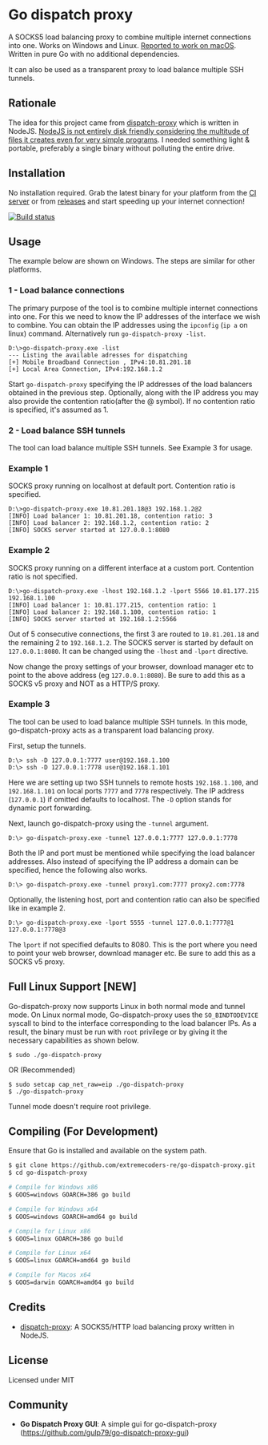 # Go dispatch proxy

A SOCKS5 load balancing proxy to combine multiple internet connections into one. Works on Windows and Linux. [Reported to work on macOS](https://github.com/extremecoders-re/go-dispatch-proxy/issues/1). Written in pure Go with no additional dependencies.

It can also be used as a transparent proxy to load balance multiple SSH tunnels.

## Rationale

The idea for this project came from [dispatch-proxy](https://github.com/Morhaus/dispatch-proxy) which is written in NodeJS.
[NodeJS is not entirely disk friendly considering the multitude of files it creates even for very simple programs](https://medium.com/@jdan/i-peeked-into-my-node-modules-directory-and-you-wont-believe-what-happened-next-b89f63d21558). I needed something light & portable, preferably a single binary without polluting the entire drive.

## Installation

No installation required. Grab the latest binary for your platform from the [CI server](https://ci.appveyor.com/project/extremecoders-re/go-dispatch-proxy/build/artifacts) or from [releases](https://github.com/extremecoders-re/go-dispatch-proxy/releases) and start speeding up your internet connection!

[![Build status](https://ci.appveyor.com/api/projects/status/nll4hvpdjlfsp7mu?svg=true)](https://ci.appveyor.com/project/extremecoders-re/go-dispatch-proxy/build/artifacts)

## Usage

The example below are shown on Windows. The steps are similar for other platforms.

### 1 - Load balance connections

The primary purpose of the tool is to combine multiple internet connections into one. For this we need to know the IP addresses of the interface we wish to combine. You can obtain the IP addresses using the `ipconfig` (`ip a` on linux) command. Alternatively run `go-dispatch-proxy -list`.

```
D:\>go-dispatch-proxy.exe -list
--- Listing the available adresses for dispatching
[+] Mobile Broadband Connection , IPv4:10.81.201.18
[+] Local Area Connection, IPv4:192.168.1.2
```

Start `go-dispatch-proxy` specifying the IP addresses of the load balancers obtained in the previous step. Optionally, along with the IP address you may also provide the contention ratio(after the @ symbol). If no contention ratio is specified, it's assumed as 1.

### 2 - Load balance SSH tunnels

The tool can load balance multiple SSH tunnels. See Example 3 for usage.

### Example 1

SOCKS proxy running on localhost at default port. Contention ratio is specified.
```
D:\>go-dispatch-proxy.exe 10.81.201.18@3 192.168.1.2@2
[INFO] Load balancer 1: 10.81.201.18, contention ratio: 3
[INFO] Load balancer 2: 192.168.1.2, contention ratio: 2
[INFO] SOCKS server started at 127.0.0.1:8080
```

### Example 2

SOCKS proxy running on a different interface at a custom port. Contention ratio is not specified.

```
D:\>go-dispatch-proxy.exe -lhost 192.168.1.2 -lport 5566 10.81.177.215 192.168.1.100
[INFO] Load balancer 1: 10.81.177.215, contention ratio: 1
[INFO] Load balancer 2: 192.168.1.100, contention ratio: 1
[INFO] SOCKS server started at 192.168.1.2:5566
```

Out of 5 consecutive connections, the first 3 are routed to `10.81.201.18` and the remaining 2 to `192.168.1.2`. The SOCKS server is started by default on `127.0.0.1:8080`. It can be changed using the `-lhost` and `-lport` directive.

Now change the proxy settings of your browser, download manager etc to point to the above address (eg `127.0.0.1:8080`). Be sure to add this as a SOCKS v5 proxy and NOT as a HTTP/S proxy.

### Example 3

The tool can be used to load balance multiple SSH tunnels. In this mode, go-dispatch-proxy acts as a transparent load balancing proxy. 

First, setup the tunnels. 

```
D:\> ssh -D 127.0.0.1:7777 user@192.168.1.100
D:\> ssh -D 127.0.0.1:7778 user@192.168.1.101
```

Here we are setting up two SSH tunnels to remote hosts `192.168.1.100`, and `192.168.1.101` on local ports `7777` and `7778` respectively. The IP address (`127.0.0.1`) if omitted defaults to localhost. The `-D` option stands for dynamic port forwarding.

Next, launch go-dispatch-proxy using the `-tunnel` argument. 

```
D:\> go-dispatch-proxy.exe -tunnel 127.0.0.1:7777 127.0.0.1:7778
```

Both the IP and port must be mentioned while specifying the load balancer addresses. Also instead of specifying the IP address a domain can be specified, hence the following also works.

```
D:\> go-dispatch-proxy.exe -tunnel proxy1.com:7777 proxy2.com:7778
``` 

Optionally, the listening host, port and contention ratio can also be specified like in example 2.

```
D:\> go-dispatch-proxy.exe -lport 5555 -tunnel 127.0.0.1:7777@1 127.0.0.1:7778@3
```

The `lport` if not specified defaults to 8080. This is the port where you need to point your web browser, download manager etc. Be sure to add this as a SOCKS v5 proxy.

## Full Linux Support [NEW]

Go-dispatch-proxy now supports Linux in both normal mode and tunnel mode. On Linux normal mode, Go-dispatch-proxy uses the `SO_BINDTODEVICE` syscall to bind to the interface corresponding to the load balancer IPs. As a result, the binary must be run with `root` privilege or by giving it the necessary capabilities as shown below.

```
$ sudo ./go-dispatch-proxy
```

OR (Recommended)

```
$ sudo setcap cap_net_raw=eip ./go-dispatch-proxy
$ ./go-dispatch-proxy
```

Tunnel mode doesn't require root privilege.

## Compiling (For Development)

Ensure that Go is installed and available on the system path.

```sh
$ git clone https://github.com/extremecoders-re/go-dispatch-proxy.git
$ cd go-dispatch-proxy

# Compile for Windows x86
$ GOOS=windows GOARCH=386 go build

# Compile for Windows x64
$ GOOS=windows GOARCH=amd64 go build

# Compile for Linux x86
$ GOOS=linux GOARCH=386 go build

# Compile for Linux x64
$ GOOS=linux GOARCH=amd64 go build

# Compile for Macos x64
$ GOOS=darwin GOARCH=amd64 go build
```

## Credits

- [dispatch-proxy](https://github.com/Morhaus/dispatch-proxy): A SOCKS5/HTTP load balancing proxy written in NodeJS.

## License

Licensed under MIT

## Community

- **Go Dispatch Proxy GUI**: A simple gui for go-dispatch-proxy (https://github.com/gulp79/go-dispatch-proxy-gui)
